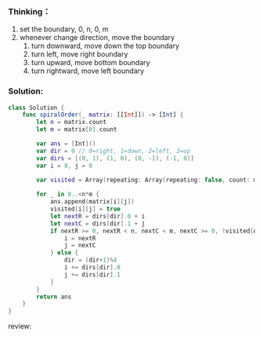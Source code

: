 ### Thinking：
1. set the boundary, 0, n, 0, m
2. whenever change direction, move the boundary
	1. turn downward, move down the top boundary
	2. turn left, move right boundary
	3. turn upward, move bottom boundary
	4. turn rightward, move left boundary

### Solution:

```swift
class Solution {
    func spiralOrder(_ matrix: [[Int]]) -> [Int] {
        let n = matrix.count
        let m = matrix[0].count

		var ans = [Int]()
		var dir = 0 // 0=right, 1=down, 2=left, 3=up
		var dirs = [(0, 1), (1, 0), (0, -1), (-1, 0)]
		var i = 0, j = 0

		var visited = Array(repeating: Array(repeating: false, count: m), count: n)
		
		for _ in 0..<n*m {
			ans.append(matrix[i][j])
			visited[i][j] = true
			let nextR = dirs[dir].0 + i
			let nextC = dirs[dir].1 + j
			if nextR >= 0, nextR < n, nextC < m, nextC >= 0, !visited[nextR][nextC] {
				i = nextR
				j = nextC
			} else {
				dir = (dir+1)%4
				i += dirs[dir].0
				j += dirs[dir].1
			}
		}
		return ans
    }
}
```

review: